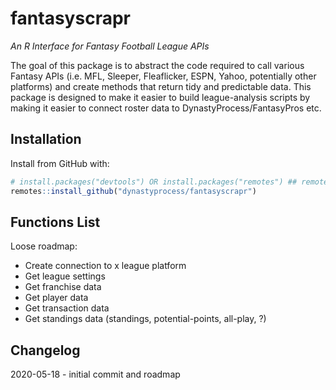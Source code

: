 # fantasyscrapr
*An R Interface for Fantasy Football League APIs*

The goal of this package is to abstract the code required to call various Fantasy APIs (i.e. MFL, Sleeper, Fleaflicker, ESPN, Yahoo, potentially other platforms) and create methods that return tidy and predictable data. This package is designed to make it easier to build league-analysis scripts by making it easier to connect roster data to DynastyProcess/FantasyPros etc.

## Installation
Install from GitHub with:
``` r
# install.packages("devtools") OR install.packages("remotes") ## remotes is a subpackage of devtools
remotes::install_github("dynastyprocess/fantasyscrapr")
```

## Functions List
Loose roadmap:
- Create connection to x league platform
- Get league settings
- Get franchise data
- Get player data
- Get transaction data
- Get standings data (standings, potential-points, all-play, ?)

## Changelog
2020-05-18 - initial commit and roadmap
